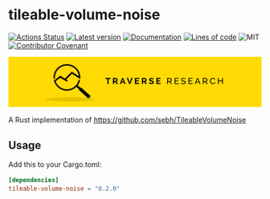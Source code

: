 # tileable-volume-noise

[![Actions Status](https://github.com/Traverse-Research/tileable-volume-noise/actions/workflows/ci.yml/badge.svg)](https://github.com/Traverse-Research/tileable-volume-noise/actions)
[![Latest version](https://img.shields.io/crates/v/tileable-volume-noise.svg?logo=rust)](https://crates.io/crates/tileable-volume-noise)
[![Documentation](https://docs.rs/tileable-volume-noise/badge.svg)](https://docs.rs/tileable-volume-noise)
[![Lines of code](https://tokei.rs/b1/github/Traverse-Research/tileable-volume-noise)](https://github.com/Traverse-Research/tileable-volume-noise)
![MIT](https://img.shields.io/badge/license-MIT-blue.svg)
[![Contributor Covenant](https://img.shields.io/badge/contributor%20covenant-v1.4%20adopted-ff69b4.svg)](./CODE_OF_CONDUCT.md)

[![Banner](banner.png)](https://traverseresearch.nl)

A Rust implementation of https://github.com/sebh/TileableVolumeNoise

## Usage

Add this to your Cargo.toml:

```toml
[dependencies]
tileable-volume-noise = "0.2.0"
```
